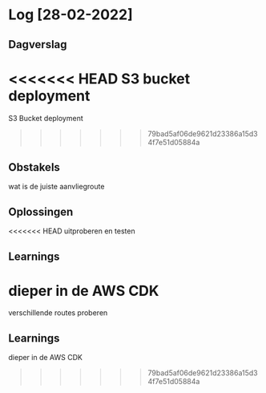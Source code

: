 # Log [28-02-2022]

## Dagverslag
<<<<<<< HEAD
S3 bucket deployment
=======
S3 Bucket deployment 
>>>>>>> 79bad5af06de9621d23386a15d34f7e51d05884a

## Obstakels
wat is de juiste aanvliegroute

## Oplossingen
<<<<<<< HEAD
uitproberen en testen

## Learnings
dieper in de AWS CDK
=======
verschillende routes proberen

## Learnings
dieper in de AWS CDK
>>>>>>> 79bad5af06de9621d23386a15d34f7e51d05884a
